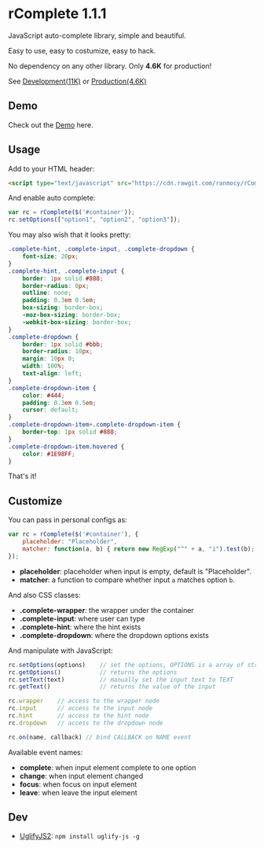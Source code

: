 rComplete 1.1.1
===============

JavaScript auto-complete library, simple and beautiful.

Easy to use, easy to costumize, easy to hack.

No dependency on any other library.
Only **4.6K** for production!

See
[Development(11K)](https://raw.githubusercontent.com/ranmocy/rComplete/v1.1.1/rComplete.js)
or
[Production(4.6K)](https://cdn.rawgit.com/ranmocy/rComplete/v1.1.1/rComplete.min.js)

## Demo

Check out the [Demo](http://complete.ranmocy.info/demo.html) here.

## Usage

Add to your HTML header:

```HTML
<script type="text/javascript" src="https://cdn.rawgit.com/ranmocy/rComplete/v1.1.1/rComplete.min.js"></script>
```

And enable auto complete:

```javascript
var rc = rComplete($('#container'));
rc.setOptions(["option1", "option2", "option3"]);
```

You may also wish that it looks pretty:

```CSS
.complete-hint, .complete-input, .complete-dropdown {
    font-size: 20px;
}
.complete-hint, .complete-input {
    border: 1px solid #888;
    border-radius: 8px;
    outline: none;
    padding: 0.3em 0.5em;
    box-sizing: border-box;
    -moz-box-sizing: border-box;
    -webkit-box-sizing: border-box;
}
.complete-dropdown {
    border: 1px solid #bbb;
    border-radius: 10px;
    margin: 10px 0;
    width: 100%;
    text-align: left;
}
.complete-dropdown-item {
    color: #444;
    padding: 0.3em 0.5em;
    cursor: default;
}
.complete-dropdown-item+.complete-dropdown-item {
    border-top: 1px solid #888;
}
.complete-dropdown-item.hovered {
    color: #1E98FF;
}
```

That's it!

## Customize

You can pass in personal configs as:

```javascript
var rc = rComplete($('#container'), {
    placeholder: "Placeholder",
    matcher: function(a, b) { return new RegExp("^" + a, "i").test(b); }
});
```

* **placeholder**: placeholder when input is empty, default is "Placeholder".
* **matcher**: a function to compare whether input `a` matches option `b`.

And also CSS classes:

* **.complete-wrapper**: the wrapper under the container
* **.complete-input**: where user can type
* **.complete-hint**: where the hint exists
* **.complete-dropdown**: where the dropdown options exists

And manipulate with JavaScript:

```javascript
rc.setOptions(options)    // set the options, OPTIONS is a array of strings
rc.getOptions()           // returns the options
rc.setText(text)          // manually set the input text to TEXT
rc.getText()              // returns the value of the input

rc.wrapper    // access to the wrapper node
rc.input      // access to the input node
rc.hint       // access to the hint node
rc.dropdown   // access to the dropdown node

rc.on(name, callback) // bind CALLBACK on NAME event
```

Available event names:

* **complete**: when input element complete to one option
* **change**: when input element changed
* **focus**: when focus on input element
* **leave**: when leave the input element

## Dev

* [UglifyJS2](https://github.com/mishoo/UglifyJS2): `npm install uglify-js -g`
